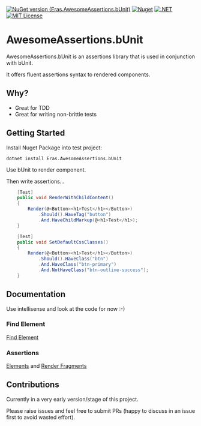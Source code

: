 [![NuGet version (Eras.AwesomeAssertions.bUnit)](https://img.shields.io/nuget/v/Eras.AwesomeAssertions.bUnit.svg?style=flat-square)](https://www.nuget.org/packages/Eras.AwesomeAssertions.bUnit/)
[![Nuget](https://img.shields.io/nuget/dt/Eras.AwesomeAssertions.bUnit?logo=nuget&style=flat-square)](https://www.nuget.org/packages/Eras.AwesomeAssertions.bUnit/)
[![.NET](https://github.com/benm-eras/AwesomeAssertions.bUnit/actions/workflows/dotnet.yml/badge.svg)](https://github.com/benm-eras/AwesomeAssertions.bUnit/actions/workflows/dotnet.yml)
[![MIT License](https://img.shields.io/github/license/dotnet/aspnetcore?color=%230b0&style=flat-square)](https://github.com/benm-eras/AwesomeAssertions.bUnit/blob/main/LICENSE)

# AwesomeAssertions.bUnit

AwesomeAssertions.bUnit is an assertions library that is used in conjunction with bUnit.

It offers fluent assertions syntax to rendered components.

## Why?

- Great for TDD
- Great for writing non-brittle tests


## Getting Started

Install Nuget Package into test project:
```
dotnet install Eras.AwesomeAssertions.bUnit
```

Use bUnit to render component.

Then write assertions...

```csharp
    [Test]
    public void RenderWithChildContent()
    {
        Render(@<Button><h1>Test</h1></Button>)
            .Should().HaveTag("button")
            .And.HaveChildMarkup(@<h1>Test</h1>);
    }

    [Test]
    public void SetDefaultCssClasses()
    {
        Render(@<Button><h1>Test</h1></Button>)
            .Should().HaveClass("btn")
            .And.HaveClass("btn-primary")
            .And.NotHaveClass("btn-outline-success");
    }
```

## Documentation

Use intellisense and look at the code for now :-)

### Find Element

[Find Element](https://github.com/benm-eras/AwesomeAssertions.bUnit/blob/main/AwesomeAssertions.bUnit/RenderedFragmentExtensions.cs)

### Assertions

[Elements](https://github.com/benm-eras/AwesomeAssertions.bUnit/blob/main/AwesomeAssertions.bUnit/ElementAssertions.cs) and [Render Fragments](https://github.com/benm-eras/AwesomeAssertions.bUnit/blob/main/AwesomeAssertions.bUnit/RenderedFragmentAssertions.cs)

## Contributions

Currently in a very early version/stage of this project.

Please raise issues and feel free to submit PRs (happy to discuss in an issue first to avoid wasted effort).